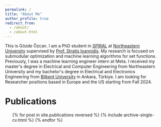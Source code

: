 ```yaml
---
permalink: /
title: "About Me"
author_profile: true
redirect_from: 
  - /about/
  - /about.html
---
```


This is Gözde Özcan. I am a PhD student in [SPIRAL](https://web.northeastern.edu/spiral/) at [Northeastern University](https://www.northeastern.edu) supervised by [Prof. Stratis Ioannidis](https://ece.northeastern.edu/fac-ece/ioannidis/index.html). My research is focused on submodular optimization and machine learning algorithms for set functions. Previously, I was a machine learning engineer intern at Meta. I received my master's degree in Electrical and Computer Engineering from Northeastern University and my bachelor's degree in Electrical and Electronics Engineering from [Bilkent University](https://w3.bilkent.edu.tr/bilkent/) in Ankara, Türkiye. I am looking for Researcher positions based in Europe and the US starting from Fall 2024.

Publications
======
  <ul>{% for post in site.publications reversed %}
    {% include archive-single-cv.html %}
  {% endfor %}</ul>
